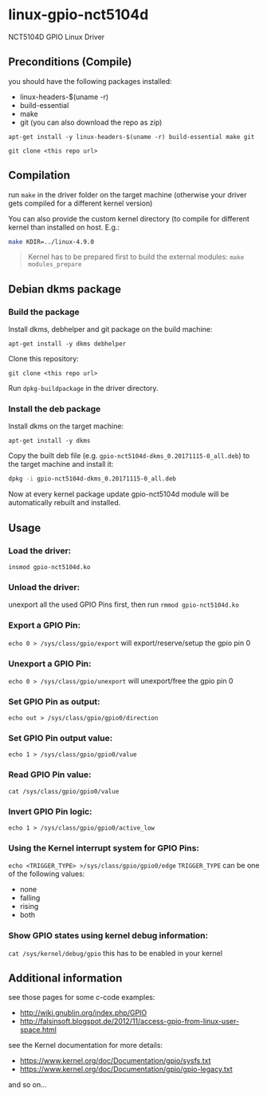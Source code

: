 # linux-gpio-nct5104d
NCT5104D GPIO Linux Driver

## Preconditions (Compile) ##
you should have the following packages installed:
* linux-headers-$(uname -r)
* build-essential
* make
* git (you can also download the repo as zip)

`apt-get install -y linux-headers-$(uname -r) build-essential make git`

`git clone <this repo url>`

## Compilation ##
run `make` in the driver folder on the target machine
(otherwise your driver gets compiled for a different kernel version)

You can also provide the custom kernel directory (to compile for different
kernel than installed on host. E.g.:

```sh
make KDIR=../linux-4.9.0
```

> Kernel has to be prepared first to build the external modules:
> `make modules_prepare`

## Debian dkms package ##

### Build the package ###
Install dkms, debhelper and git package on the build machine:

`apt-get install -y dkms debhelper`

Clone this repository:

`git clone <this repo url>`

Run `dpkg-buildpackage` in the driver directory.

### Install the deb package ###
Install dkms on the target machine:

`apt-get install -y dkms`

Copy the built deb file (e.g. `gpio-nct5104d-dkms_0.20171115-0_all.deb`)
to the target machine and install it:

```sh
dpkg -i gpio-nct5104d-dkms_0.20171115-0_all.deb
```

Now at every kernel package update gpio-nct5104d module will be automatically
rebuilt and installed.

## Usage ##

### Load the driver: ###
`insmod gpio-nct5104d.ko`

### Unload the driver: ###
unexport all the used GPIO Pins first, then run
`rmmod gpio-nct5104d.ko`

### Export a GPIO Pin: ###
`echo 0 > /sys/class/gpio/export` will export/reserve/setup the gpio pin 0

### Unexport a GPIO Pin: ###
`echo 0 > /sys/class/gpio/unexport` will unexport/free the gpio pin 0

### Set GPIO Pin as output: ###
`echo out > /sys/class/gpio/gpio0/direction`

### Set GPIO Pin output value: ###
`echo 1 > /sys/class/gpio/gpio0/value`

### Read GPIO Pin value: ###
`cat /sys/class/gpio/gpio0/value`

### Invert GPIO Pin logic: ###
`echo 1 > /sys/class/gpio/gpio0/active_low`

### Using the Kernel interrupt system for GPIO Pins: ###
`echo <TRIGGER_TYPE> >/sys/class/gpio/gpio0/edge`
`TRIGGER_TYPE` can be one of the following values:
* none
* falling
* rising
* both

### Show GPIO states using kernel debug information: ###
`cat /sys/kernel/debug/gpio`
this has to be enabled in your kernel

## Additional information ##
see those pages for some c-code examples:

* http://wiki.gnublin.org/index.php/GPIO
* http://falsinsoft.blogspot.de/2012/11/access-gpio-from-linux-user-space.html

see the Kernel documentation for more details:

* https://www.kernel.org/doc/Documentation/gpio/sysfs.txt
* https://www.kernel.org/doc/Documentation/gpio/gpio-legacy.txt

and so on...
